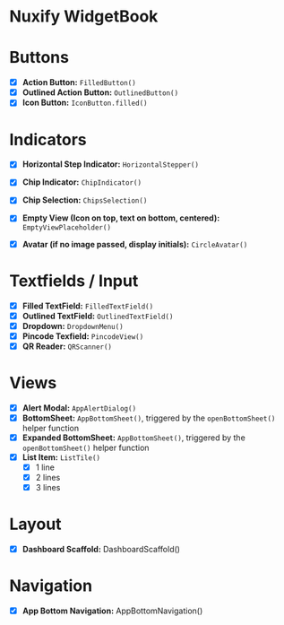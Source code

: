 # Nuxify WidgetBook

  
# Buttons

 - [x] **Action Button:** `FilledButton()`
 - [x] **Outlined Action Button:** `OutlinedButton()`
 - [x] **Icon Button:** `IconButton.filled()`

# Indicators

 - [x] **Horizontal Step Indicator:**  `HorizontalStepper()`
 - [x] **Chip Indicator:** `ChipIndicator()`
 - [x] **Chip Selection:** `ChipsSelection()`
 - [x] **Empty View (Icon on top, text on bottom, centered):** `EmptyViewPlaceholder()`
 - [x] **Avatar (if no image passed, display initials):** `CircleAvatar()`


# Textfields / Input

 - [x] **Filled TextField:** `FilledTextField()`
 - [x] **Outlined TextField:** `OutlinedTextField()`
 - [x] **Dropdown:** `DropdownMenu()`
 - [x] **Pincode Texfield:** `PincodeView()`
 - [x] **QR Reader:** `QRScanner()`
 
# Views
 - [x] **Alert Modal:**  `AppAlertDialog()`
 - [x] **BottomSheet:** `AppBottomSheet()`, triggered by the `openBottomSheet()` helper function
 - [x] **Expanded BottomSheet:** `AppBottomSheet()`, triggered by the `openBottomSheet()` helper function
 - [x] **List Item:** `ListTile()`
	 - [x] 1 line
	 - [x] 2 lines
	 - [x] 3 lines

# Layout
 - [x] **Dashboard Scaffold:** DashboardScaffold()


# Navigation
 - [x] **App Bottom Navigation:** AppBottomNavigation()
